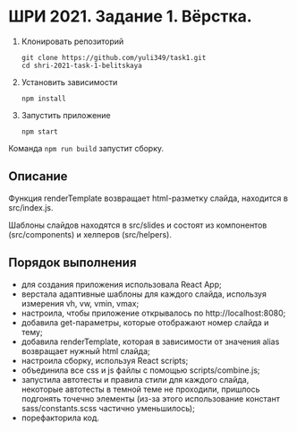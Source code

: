 # ШРИ 2021. Задание 1. Вёрстка.

1. Клонировать репозиторий

    ```
    git clone https://github.com/yuli349/task1.git
    cd shri-2021-task-1-belitskaya
    ```
2. Установить зависимости

     ```
    npm install
    ````
3. Запустить приложение

     ```
    npm start
    ```

Команда `npm run build` запустит сборку.

## Описание
Функция renderTemplate возвращает html-разметку слайда, находится в src/index.js.

Шаблоны слайдов находятся в src/slides и состоят из компонентов (src/components) и хелперов (src/helpers).

## Порядок выполнения
- для создания приложения использовала React App;
- верстала адаптивные шаблоны для каждого слайда, используя измерения vh, vw, vmin, vmax;
- настроила, чтобы приложение открывалось по http://localhost:8080;
- добавила get-параметры, которые отображают номер слайда и тему;
- добавила renderTemplate, которая в зависимости от значения alias возвращает нужный html слайда;
- настроила сборку, используя React scripts;
- объединила все css и js файлы с помощью scripts/combine.js;
- запустила автотесты и правила стили для каждого слайда, некоторые автотесты в темной теме не проходили, пришлось подгонять точечно элементы (из-за этого использование констант sass/constants.scss частично уменьшилось);
- порефакторила код.